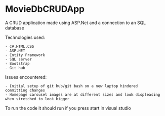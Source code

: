 # MovieDbCRUDApp
A CRUD application made using ASP.Net and a connection to an SQL database

 Technologies used:

    - C#,HTML,CSS
    - ASP.NET
    - Entity Framework
    - SQL server
    - Bootstrap
    - Git hub

Issues encountered:

    - Initial setup of git hub/git bash on a new laptop hindered committing changes
    - Homepage carousel images are at different sizes and look displeasing when stretched to look bigger

To run the code it should run if you press start in visual studio


